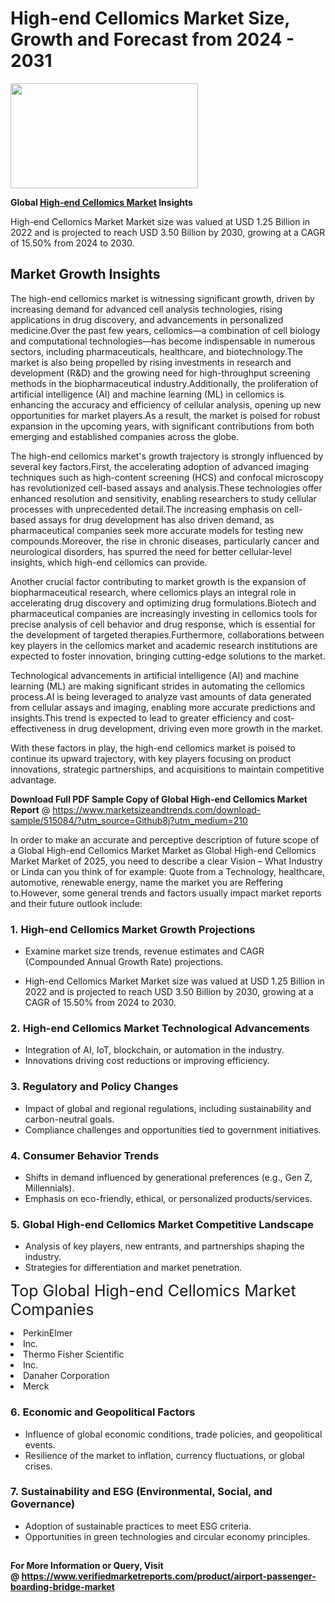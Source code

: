 <H1>High-end Cellomics Market Size, Growth and Forecast from 2024 - 2031</H1><img class="aligncenter size-medium wp-image-584254" src="https://thirdeyenews.in/wp-content/uploads/2024/09/Global-Market-Research-300x168.jpeg" alt="" width="300" height="168" /><p><strong>Global&nbsp;<a href="https://www.marketsizeandtrends.com/download-sample/515084/?utm_source=Github8j?utm_medium=210">High-end Cellomics Market</a> Insights</strong></p><p>High-end Cellomics Market Market size was valued at USD 1.25 Billion in 2022 and is projected to reach USD 3.50 Billion by 2030, growing at a CAGR of 15.50% from 2024 to 2030.</p><p><h2>Market Growth Insights</h2> <p>The high-end cellomics market is witnessing significant growth, driven by increasing demand for advanced cell analysis technologies, rising applications in drug discovery, and advancements in personalized medicine.Over the past few years, cellomics—a combination of cell biology and computational technologies—has become indispensable in numerous sectors, including pharmaceuticals, healthcare, and biotechnology.The market is also being propelled by rising investments in research and development (R&D) and the growing need for high-throughput screening methods in the biopharmaceutical industry.Additionally, the proliferation of artificial intelligence (AI) and machine learning (ML) in cellomics is enhancing the accuracy and efficiency of cellular analysis, opening up new opportunities for market players.As a result, the market is poised for robust expansion in the upcoming years, with significant contributions from both emerging and established companies across the globe.</p> <p>The high-end cellomics market's growth trajectory is strongly influenced by several key factors.First, the accelerating adoption of advanced imaging techniques such as high-content screening (HCS) and confocal microscopy has revolutionized cell-based assays and analysis.These technologies offer enhanced resolution and sensitivity, enabling researchers to study cellular processes with unprecedented detail.The increasing emphasis on cell-based assays for drug development has also driven demand, as pharmaceutical companies seek more accurate models for testing new compounds.Moreover, the rise in chronic diseases, particularly cancer and neurological disorders, has spurred the need for better cellular-level insights, which high-end cellomics can provide.</p> <p>Another crucial factor contributing to market growth is the expansion of biopharmaceutical research, where cellomics plays an integral role in accelerating drug discovery and optimizing drug formulations.Biotech and pharmaceutical companies are increasingly investing in cellomics tools for precise analysis of cell behavior and drug response, which is essential for the development of targeted therapies.Furthermore, collaborations between key players in the cellomics market and academic research institutions are expected to foster innovation, bringing cutting-edge solutions to the market.</p> <p>Technological advancements in artificial intelligence (AI) and machine learning (ML) are making significant strides in automating the cellomics process.AI is being leveraged to analyze vast amounts of data generated from cellular assays and imaging, enabling more accurate predictions and insights.This trend is expected to lead to greater efficiency and cost-effectiveness in drug development, driving even more growth in the market.</p> <p>With these factors in play, the high-end cellomics market is poised to continue its upward trajectory, with key players focusing on product innovations, strategic partnerships, and acquisitions to maintain competitive advantage.</p> <p><span class=""><strong>Download Full PDF Sample Copy of Global High-end Cellomics Market Report</strong> @ <a href="https://www.marketsizeandtrends.com/download-sample/515084/?utm_source=Github8j?utm_medium=210" target="_blank">https://www.marketsizeandtrends.com/download-sample/515084/?utm_source=Github8j?utm_medium=210</a></span></p><p>In order to make an accurate and perceptive description of future scope of a Global&nbsp;High-end Cellomics Market Market as Global&nbsp;High-end Cellomics Market Market of 2025, you need to describe a clear Vision &ndash; What Industry or Linda can you think of for example: Quote from a Technology, healthcare, automotive, renewable energy, name the market you are Reffering to.However, some general trends and factors usually impact market reports and their future outlook include:</p><h3>1.&nbsp;<strong>High-end Cellomics Market Growth Projections</strong></h3><ul><li>Examine market size trends, revenue estimates and CAGR (Compounded Annual Growth Rate) projections.</li><li><p>High-end Cellomics Market Market size was valued at USD 1.25 Billion in 2022 and is projected to reach USD 3.50 Billion by 2030, growing at a CAGR of 15.50% from 2024 to 2030.</p></li></ul><h3>2.&nbsp;<strong>High-end Cellomics Market Technological Advancements</strong></h3><ul><li>Integration of AI, IoT, blockchain, or automation in the industry.</li><li>Innovations driving cost reductions or improving efficiency.</li></ul><h3>3.&nbsp;<strong>Regulatory and Policy Changes</strong></h3><ul><li>Impact of global and regional regulations, including sustainability and carbon-neutral goals.</li><li>Compliance challenges and opportunities tied to government initiatives.</li></ul><h3>4.&nbsp;<strong>Consumer Behavior Trends</strong></h3><ul><li>Shifts in demand influenced by generational preferences (e.g., Gen Z, Millennials).</li><li>Emphasis on eco-friendly, ethical, or personalized products/services.</li></ul><h3>5.&nbsp;<strong>Global High-end Cellomics Market Competitive Landscape</strong></h3><ul><li>Analysis of key players, new entrants, and partnerships shaping the industry.</li><li>Strategies for differentiation and market penetration.</li></ul><p data-pm-slice="1 1 []"><span style="color: inherit; font-family: inherit; font-size: 25px;">Top Global High-end Cellomics Market Companies</span></p><div class="" data-test-id=""><p><li>PerkinElmer</li><li> Inc.</li><li> Thermo Fisher Scientific</li><li> Inc.</li><li> Danaher Corporation</li><li> Merck</li></p></div><h3>6.&nbsp;<strong>Economic and Geopolitical Factors</strong></h3><ul><li>Influence of global economic conditions, trade policies, and geopolitical events.</li><li>Resilience of the market to inflation, currency fluctuations, or global crises.</li></ul><h3>7.&nbsp;<strong>Sustainability and ESG (Environmental, Social, and Governance)</strong></h3><ul><li>Adoption of sustainable practices to meet ESG criteria.</li><li>Opportunities in green technologies and circular economy principles.</li></ul><h2><strong style="font-size: 14px;">For More Information or Query, Visit @&nbsp;</strong><a style="background-color: #ffffff; font-size: 14px;" href="https://www.marketsizeandtrends.com/report/high-end-cellomics-market/" target="_blank">https://www.verifiedmarketreports.com/product/airport-passenger-boarding-bridge-market</a></h2>